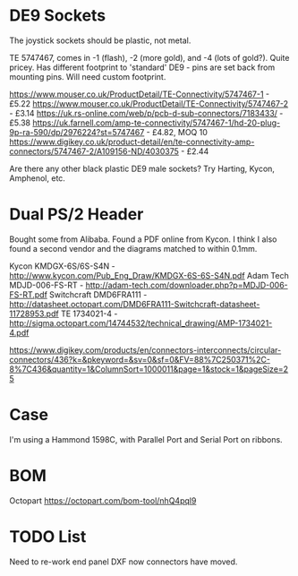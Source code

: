 # DE9 Sockets

The joystick sockets should be plastic, not metal.

TE 5747467, comes in -1 (flash), -2 (more gold), and -4 (lots of gold?). Quite pricey. Has different footprint to 'standard' DE9 - pins are set back from mounting pins. Will need custom footprint.

https://www.mouser.co.uk/ProductDetail/TE-Connectivity/5747467-1 - £5.22
https://www.mouser.co.uk/ProductDetail/TE-Connectivity/5747467-2 - £3.14
https://uk.rs-online.com/web/p/pcb-d-sub-connectors/7183433/ - £5.38
https://uk.farnell.com/amp-te-connectivity/5747467-1/hd-20-plug-9p-ra-590/dp/2976224?st=5747467 - £4.82, MOQ 10
https://www.digikey.co.uk/product-detail/en/te-connectivity-amp-connectors/5747467-2/A109156-ND/4030375 - £2.44

Are there any other black plastic DE9 male sockets? Try Harting, Kycon, Amphenol, etc.

# Dual PS/2 Header

Bought some from Alibaba. Found a PDF online from Kycon. I think I also found a second vendor and the diagrams matched to within 0.1mm.

Kycon KMDGX-6S/6S-S4N - http://www.kycon.com/Pub_Eng_Draw/KMDGX-6S-6S-S4N.pdf
Adam Tech MDJD-006-FS-RT - http://adam-tech.com/downloader.php?p=MDJD-006-FS-RT.pdf
Switchcraft DMD6FRA111 - http://datasheet.octopart.com/DMD6FRA111-Switchcraft-datasheet-11728953.pdf
TE 1734021-4 - http://sigma.octopart.com/14744532/technical_drawing/AMP-1734021-4.pdf

https://www.digikey.com/products/en/connectors-interconnects/circular-connectors/436?k=&pkeyword=&sv=0&sf=0&FV=88%7C250371%2C-8%7C436&quantity=1&ColumnSort=1000011&page=1&stock=1&pageSize=25

# Case

I'm using a Hammond 1598C, with Parallel Port and Serial Port on ribbons.

# BOM

Octopart https://octopart.com/bom-tool/nhQ4pql9

# TODO List

Need to re-work end panel DXF now connectors have moved.
